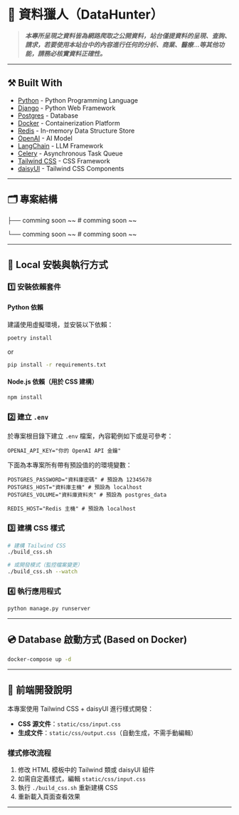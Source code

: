 # 🎯 資料獵人（DataHunter）

> **_本專所呈現之資料皆為網路爬取之公開資料，站台僅提資料的呈現、查詢、請求，若要使用本站台中的內容進行任何的分析、商業、醫療...等其他功能，請務必核實資料正確性。_**

---

## ⚒️ Built With

- [Python](https://www.python.org/) - Python Programming Language
- [Django](https://www.djangoproject.com/) - Python Web Framework
- [Postgres](https://www.postgresql.org/) - Database
- [Docker](https://www.docker.com/) - Containerization Platform
- [Redis](https://redis.io/) - In-memory Data Structure Store
- [OpenAI](https://openai.com/) - AI Model
- [LangChain](https://www.langchain.com/) - LLM Framework
- [Celery](https://docs.celeryproject.org/en/stable/) - Asynchronous Task Queue
- [Tailwind CSS](https://tailwindcss.com/) - CSS Framework
- [daisyUI](https://daisyui.com/) - Tailwind CSS Components

---

## 🗂️ 專案結構

├── comming soon ~~           # comming soon ~~

└── comming soon ~~    # comming soon ~~

---

## 🚀 Local 安裝與執行方式

### 1️⃣ 安裝依賴套件

#### Python 依賴

建議使用虛擬環境，並安裝以下依賴：

```bash
poetry install
```

or

```bash
pip install -r requirements.txt
```

#### Node.js 依賴（用於 CSS 建構）

```bash
npm install
```

### 2️⃣ 建立 `.env`

於專案根目錄下建立 `.env` 檔案，內容範例如下或是可參考：

```dotenv
OPENAI_API_KEY="你的 OpenAI API 金鑰"
```

下面為本專案所有帶有預設值的的環境變數：

```dotenv
POSTGRES_PASSWORD="資料庫密碼" # 預設為 12345678
POSTGRES_HOST="資料庫主機" # 預設為 localhost
POSTGRES_VOLUME="資料庫資料夾" # 預設為 postgres_data

REDIS_HOST="Redis 主機" # 預設為 localhost
```

### 3️⃣ 建構 CSS 樣式

```bash
# 建構 Tailwind CSS
./build_css.sh

# 或開發模式（監控檔案變更）
./build_css.sh --watch
```

### 4️⃣ 執行應用程式

```bash
python manage.py runserver
```

---

## 💿 Database 啟動方式 (Based on Docker)

```bash
docker-compose up -d
```

---

## 🎨 前端開發說明

本專案使用 Tailwind CSS + daisyUI 進行樣式開發：

- **CSS 源文件**：`static/css/input.css`
- **生成文件**：`static/css/output.css`（自動生成，不需手動編輯）

### 樣式修改流程

1. 修改 HTML 模板中的 Tailwind 類或 daisyUI 組件
2. 如需自定義樣式，編輯 `static/css/input.css`
3. 執行 `./build_css.sh` 重新建構 CSS
4. 重新載入頁面查看效果

---
